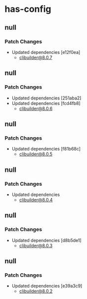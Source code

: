 # has-config

## null

### Patch Changes

- Updated dependencies [e12f0ea]
  - clibuilder@8.0.7

## null

### Patch Changes

- Updated dependencies [251aba2]
- Updated dependencies [fcd4fb8]
  - clibuilder@8.0.6

## null

### Patch Changes

- Updated dependencies [f81b68c]
  - clibuilder@8.0.5

## null

### Patch Changes

- Updated dependencies
  - clibuilder@8.0.4

## null

### Patch Changes

- Updated dependencies [d8b5de1]
  - clibuilder@8.0.3

## null

### Patch Changes

- Updated dependencies [e39a3c9]
  - clibuilder@8.0.2
